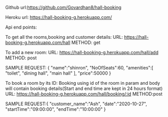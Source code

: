 Github url:https://github.com/Govardhan8/hall-booking

Heroku url: https://hall-booking-g.herokuapp.com/

Api end points:

To get all the rooms,booking and customer details:
  URL: https://hall-booking-g.herokuapp.com/hall
  METHOD: get
  
To add a new room:
  URL: https://hall-booking-g.herokuapp.com/hall/add
  METHOD: post
  
  SAMPLE REQUEST: {
                      "name":"shinron",
                      "NoOfSeats":60,
                      "amenities":[
                      "toilet",
                      "dining hall",
                      "main hall"
                      ],
                      "price":50000
                  }

To book a room by its ID:
Booking using id of the room in param and body will contain booking details(Start and end time are kept in 24 hours format)
  URL: https://hall-booking-g.herokuapp.com/hall/booking/:id
  METHOD:post
  
  SAMPLE REQUEST:{
                    "customer_name":"Ash",
                    "date":"2020-10-27",
                    "startTime":"09:00:00",
                    "endTime":"10:00:00"
                 }

